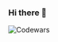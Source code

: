 ### Hi there 👋
![Codewars](https://github.r2v.ch/codewars?user=isii&hide_clan=true)

<!--
**isii0/isii0** is a ✨ _special_ ✨ repository because its `README.md` (this file) appears on your GitHub profile.
